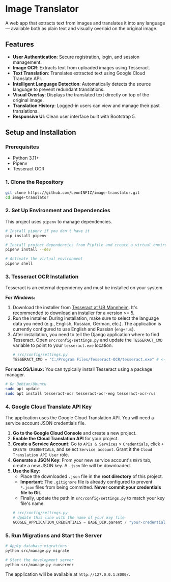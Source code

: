 # Image Translator

A web app that extracts text from images and translates it into any language — available both as plain text and visually overlaid on the original image.

## Features

-   **User Authentication**: Secure registration, login, and session management.
-   **Image OCR**: Extracts text from uploaded images using Tesseract.
-   **Text Translation**: Translates extracted text using Google Cloud Translate API.
-   **Intelligent Language Detection**: Automatically detects the source language to prevent redundant translations.
-   **Visual Overlay**: Displays the translated text directly on top of the original image.
-   **Translation History**: Logged-in users can view and manage their past translations.
-   **Responsive UI**: Clean user interface built with Bootstrap 5.

## Setup and Installation

### Prerequisites

-   Python 3.11+
-   Pipenv
-   Tesseract OCR

### 1. Clone the Repository

```bash
git clone https://github.com/LeonINFIZ/image-translator.git
cd image-translator
```

### 2. Set Up Environment and Dependencies

This project uses `pipenv` to manage dependencies.

```bash
# Install pipenv if you don't have it
pip install pipenv

# Install project dependencies from Pipfile and create a virtual environment
pipenv install --dev

# Activate the virtual environment
pipenv shell
```

### 3. Tesseract OCR Installation

Tesseract is an external dependency and must be installed on your system.

**For Windows:**
1.  Download the installer from [Tesseract at UB Mannheim](https://github.com/UB-Mannheim/tesseract/wiki). It's recommended to download an installer for a version >= 5.
2.  Run the installer. During installation, make sure to select the language data you need (e.g., English, Russian, German, etc.). The application is currently configured to use English and Russian (`eng+rus`).
3.  After installation, you need to tell the Django application where to find Tesseract. Open `src/config/settings.py` and update the `TESSERACT_CMD` variable to point to your `tesseract.exe` location.
    ```python
    # src/config/settings.py
    TESSERACT_CMD = "C:/Program Files/Tesseract-OCR/tesseract.exe" # <-- Update this path
    ```

**For macOS/Linux:**
You can typically install Tesseract using a package manager.
```bash
# On Debian/Ubuntu
sudo apt update
sudo apt install tesseract-ocr tesseract-ocr-eng tesseract-ocr-rus
```

### 4. Google Cloud Translate API Key

The application uses the Google Cloud Translation API. You will need a service account JSON credentials file.

1.  **Go to the Google Cloud Console** and create a new project.
2.  **Enable the Cloud Translation API** for your project.
3.  **Create a Service Account**: Go to `APIs & Services` > `Credentials`, click `+ CREATE CREDENTIALS`, and select `Service account`. Grant it the `Cloud Translation API User` role.
4.  **Generate a JSON Key**: From your new service account's `KEYS` tab, create a new JSON key. A `.json` file will be downloaded.
5.  **Use the Key**:
    -   Place the downloaded `.json` file in the **root directory** of this project.
    -   **Important**: The `.gitignore` file is already configured to prevent `*.json` files from being committed. **Never commit your credentials file to Git.**
    -   Finally, update the path in `src/config/settings.py` to match your key file's name.
    ```python
    # src/config/settings.py
    # Update this line with the name of your key file
    GOOGLE_APPLICATION_CREDENTIALS = BASE_DIR.parent / "your-credentials-file-name.json"
    ```

### 5. Run Migrations and Start the Server

```bash
# Apply database migrations
python src/manage.py migrate

# Start the development server
python src/manage.py runserver
```

The application will be available at `http://127.0.0.1:8000/`.

